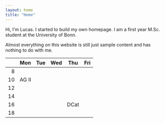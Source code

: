 ```yaml
---
layout: home
title: "Home"
---
```


Hi, I'm Lucas. I started to build my own homepage. I am a first year M.Sc. student at the University of Bonn.

Almost everything on this website is still just sample content and has nothing to do with me.

|      |  Mon      |  Tue      |  Wed      |  Thu      |  Fri     |
|-----:|-----------|-----------|-----------|-----------|----------|
|  8   |           |           |           |           |          |
|  10  |  AG II    |           |           |           |          |
|  12  |           |           |           |           |          |
|  14  |           |           |           |           |          |
|  16  |           |           |           |  DCat     |          |
|  18  |           |           |           |           |          |
